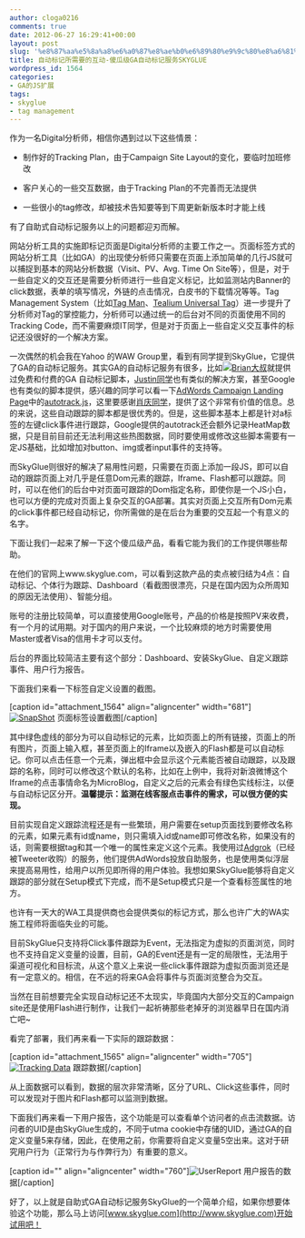 ```yaml
---
author: cloga0216
comments: true
date: 2012-06-27 16:29:41+00:00
layout: post
slug: '%e8%87%aa%e5%8a%a8%e6%a0%87%e8%ae%b0%e6%89%80%e9%9c%80%e8%a6%81%e7%9a%84%e4%ba%92%e5%8a%a8-%e5%82%bb%e7%93%9c%e7%ba%a7ga%e8%87%aa%e5%8a%a8%e6%a0%87%e8%ae%b0%e6%9c%8d%e5%8a%a1skyglue'
title: 自动标记所需要的互动-傻瓜级GA自动标记服务SKYGLUE
wordpress_id: 1564
categories:
- GA的JS扩展
tags:
- skyglue
- tag management
---
```


作为一名Digital分析师，相信你遇到过以下这些情景：



	
  * 制作好的Tracking Plan，由于Campaign Site Layout的变化，要临时加班修改

	
  * 客户关心的一些交互数据，由于Tracking Plan的不完善而无法提供

	
  * 一些很小的tag修改，却被技术告知要等到下周更新新版本时才能上线


有了自助式自动标记服务以上的问题都迎刃而解。

网站分析工具的实施即标记页面是Digital分析师的主要工作之一。页面标签方式的网站分析工具（比如GA）的出现使分析师只需要在页面上添加简单的几行JS就可以捕捉到基本的网站分析数据（Visit、PV、Avg. Time On Site等），但是，对于一些自定义的交互还是需要分析师进行一些自定义标记，比如监测站内Banner的click数据，表单的填写情况，外链的点击情况，白皮书的下载情况等等。Tag Management System（比如[Tag Man](http://www.tagman.com/ )、[Tealium Universal Tag](http://www.tealium.com/)）进一步提升了分析师对Tag的掌控能力，分析师可以通过统一的后台对不同的页面使用不同的Tracking Code，而不需要麻烦IT同学，但是对于页面上一些自定义交互事件的标记还没很好的一个解决方案。

一次偶然的机会我在Yahoo 的WAW Group里，看到有同学提到SkyGlue，它提供了GA的自动标记服务。其实GA的自动标记服务有很多，比如[![](http://cdnwebsite.skyglue.com/wp-content/uploads/2012/05/pyramid_0501_trans.png)](www.skyglue.com)[Brian大叔](http://www.advanced-web-metrics.com/blog/auto-tracking-file-downloads-outbound-links/)就提供过免费和付费的GA 自动标记脚本，[Justin同学](http://cutroni.com/blog/)也有类似的解决方案，甚至Google也有类似的脚本提供，感兴趣的同学可以看一下[AdWords Campaign Landing Page](https://www.google.com/appserve/fb/forms/cnawcoupon1000/)中的[autotrack.js](https://www.google.com/js/gweb/analytics/autotrack.js)，这里要感谢[肖庆同学](http://xiaoq.in/)，提供了这个非常有价值的信息。总的来说，这些自动跟踪的脚本都是很优秀的。但是，这些脚本基本上都是针对a标签的左键click事件进行跟踪，Google提供的autotrack还会额外记录HeatMap数据，只是目前目前还无法利用这些热图数据，同时要使用或修改这些脚本需要有一定JS基础，比如增加对button、img或者input事件的支持等。

而SkyGlue则很好的解决了易用性问题，只需要在页面上添加一段JS，即可以自动的跟踪页面上对几乎是任意Dom元素的跟踪，Iframe、Flash都可以跟踪。同时，可以在他们的后台中对页面可跟踪的Dom指定名称，即使你是一个JS小白，也可以方便的完成对页面上复杂交互的GA部署。其实对页面上交互所有Dom元素的click事件都已经自动标记，你所需做的是在后台为重要的交互起一个有<!-- more -->意义的名字。

下面让我们一起来了解一下这个傻瓜级产品，看看它能为我们的工作提供哪些帮助。

在他们的官网上www.skyglue.com，可以看到这款产品的卖点被归结为4点：自动标记、个体行为跟踪、Dashboard（看截图很漂亮，只是在国内因为众所周知的原因无法使用）、智能分组。

账号的注册比较简单，可以直接使用Google账号，产品的价格是按照PV来收费，有一个月的试用期。对于国内的用户来说，一个比较麻烦的地方时需要使用Master或者Visa的信用卡才可以支付。

后台的界面比较简洁主要有这个部分：Dashboard、安装SkyGlue、自定义跟踪事件、用户行为报告。

下面我们来看一下标签自定义设置的截图。

[caption id="attachment_1564" align="aligncenter" width="681"][![SnapShot](http://www.cloga.info/wp-content/uploads/2012/06/123.png)](http://www.cloga.info/wp-content/uploads/2012/06/123.png) 页面标签设置截图[/caption]


其中绿色虚线的部分为可以自动标记的元素，比如页面上的所有链接，页面上的所有图片，页面上输入框，甚至页面上的Iframe以及嵌入的Flash都是可以自动标记。你可以点击任意一个元素，弹出框中会显示这个元素能否被自动跟踪，以及跟踪的名称，同时可以修改这个默认的名称，比如在上例中，我将对新浪微博这个Iframe的点击事情命名为MicroBlog，自定义之后的元素会有绿色实线标注，以便与自动标记区分开。**温馨提示：监测在线客服点击事件的需求，可以很方便的实现。**




目前实现自定义跟踪流程还是有一些繁琐，用户需要在setup页面找到要修改名称的元素，如果元素有id或name，则只需填入id或name即可修改名称，如果没有的话，则需要根据tag和其一个唯一的属性来定义这个元素。我使用过[Adgrok](http://adgrok.com/grok-o-matic/)（已经被Tweeter收购）的服务，他们提供AdWords投放自助服务，也是使用类似浮层来提高易用性，给用户以所见即所得的用户体验。我想如果SkyGlue能够将自定义跟踪的部分就在Setup模式下完成，而不是Setup模式只是一个查看标签属性的地方。




也许有一天大的WA工具提供商也会提供类似的标记方式，那么也许广大的WA实施工程师将面临失业的可能。




目前SkyGlue只支持将Click事件跟踪为Event，无法指定为虚拟的页面浏览，同时也不支持自定义变量的设置，目前，GA的Event还是有一定的局限性，无法用于渠道可视化和目标流，从这个意义上来说一些click事件跟踪为虚拟页面浏览还是有一定意义的。相信，在不远的将来GA会将事件与页面浏览整合为交互。




当然在目前想要完全实现自动标记还不太现实，毕竟国内大部分交互的Campaign site还是使用Flash进行制作，让我们一起祈祷那些老掉牙的浏览器早日在国内消亡吧~




看完了部署，我们再来看一下实际的跟踪数据：




[caption id="attachment_1565" align="aligncenter" width="705"][![Tracking Data](http://www.cloga.info/wp-content/uploads/2012/06/23333.png)](http://www.cloga.info/wp-content/uploads/2012/06/23333.png) 跟踪数据[/caption]


从上面数据可以看到，数据的层次非常清晰，区分了URL、Click这些事件，同时可以发现对于图片和Flash都可以监测到数据。




下面我们再来看一下用户报告，这个功能是可以查看单个访问者的点击流数据。访问者的UID是由SkyGlue生成的，不同于utma cookie中存储的UID，通过GA的自定义变量5来存储，因此，在使用之前，你需要将自定义变量5空出来。这对于研究用户行为（正常行为与作弊行为）有重要的意义。




[caption id="" align="aligncenter" width="760"]![UserReport](http://cdnwebsite.skyglue.com/wp-content/uploads/2012/06/smart_segment_760.png) 用户报告的数据[/caption]

好了，以上就是自助式GA自动标记服务SkyGlue的一个简单介绍，如果你想要体验这个功能，那么马上访问[www.skyglue.com](http://www.skyglue.com)开始试用吧！
